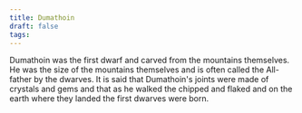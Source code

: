 ```yaml
---
title: Dumathoin
draft: false
tags:
---
```

 
Dumathoin was the first dwarf and carved from the mountains themselves. He was the size of the mountains themselves and is often called the All-father by the dwarves. It is said that Dumathoin's joints were made of crystals and gems and that as he walked the chipped and flaked and on the earth where they landed the first dwarves were born. 